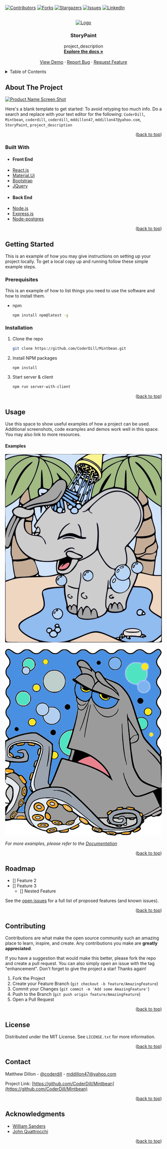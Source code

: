 <div id="top"></div>
<!--
*** Thanks for checking out the Best-README-Template. If you have a suggestion
*** that would make this better, please fork the repo and create a pull request
*** or simply open an issue with the tag "enhancement".
*** Don't forget to give the project a star!
*** Thanks again! Now go create something AMAZING! :D
-->



<!-- PROJECT SHIELDS -->
<!--
*** I'm using markdown "reference style" links for readability.
*** Reference links are enclosed in brackets [ ] instead of parentheses ( ).
*** See the bottom of this document for the declaration of the reference variables
*** for contributors-url, forks-url, etc. This is an optional, concise syntax you may use.
*** https://www.markdownguide.org/basic-syntax/#reference-style-links
-->
[![Contributors][contributors-shield]][contributors-url]
[![Forks][forks-shield]][forks-url]
[![Stargazers][stars-shield]][stars-url]
[![Issues][issues-shield]][issues-url]
[![LinkedIn][linkedin-shield]][linkedin-url]


<!-- PROJECT LOGO -->
<br />
<div align="center">
  <a href="https://github.com/CoderDill/Mintbean">
    <img src="images/logo.png" alt="Logo" width="80" height="80">
  </a>

<h3 align="center">StoryPaint</h3>

  <p align="center">
    project_description
    <br />
    <a href="https://github.com/CoderDill/Mintbean"><strong>Explore the docs »</strong></a>
    <br />
    <br />
    <a href="https://github.com/CoderDill/Mintbean">View Demo</a>
    ·
    <a href="https://github.com/CoderDill/Mintbean/issues">Report Bug</a>
    ·
    <a href="https://github.com/CoderDill/Mintbean/issues">Request Feature</a>
  </p>
</div>


<!-- TABLE OF CONTENTS -->
<details>
  <summary>Table of Contents</summary>
  <ol>
    <li>
      <a href="#about-the-project">About The Project</a>
      <ul>
        <li><a href="#built-with">Built With</a></li>
      </ul>
    </li>
    <li>
      <a href="#getting-started">Getting Started</a>
      <ul>
        <li><a href="#prerequisites">Prerequisites</a></li>
        <li><a href="#installation">Installation</a></li>
      </ul>
    </li>
    <li><a href="#usage">Usage</a></li>
    <li><a href="#roadmap">Roadmap</a></li>
    <li><a href="#contributing">Contributing</a></li>
    <li><a href="#license">License</a></li>
    <li><a href="#contact">Contact</a></li>
    <li><a href="#acknowledgments">Acknowledgments</a></li>
  </ol>
</details>

<!-- ABOUT THE PROJECT -->
## About The Project

[![Product Name Screen Shot][product-screenshot]](https://example.com)

Here's a blank template to get started: To avoid retyping too much info. Do a search and replace with your text editor for the following: `CoderDill`, `Mintbean`, `coderdill`, `coderdill`, `mddillon47`, `mddillon47@yahoo.com`, `StoryPaint`, `project_description`

<p align="right">(<a href="#top">back to top</a>)</p>



### Built With

* #### Front End
* [React.js](https://reactjs.org/)
* [Material.Ui](https://mui.com/)
* [Bootstrap](https://getbootstrap.com)
* [JQuery](https://jquery.com)
* #### Back End
* [Node.js](https://nodejs.org/)
* [Express.js](https://expressjs.com/)
* [Node-postgres](https://node-postgres.com/)



<p align="right">(<a href="#top">back to top</a>)</p>


<!-- GETTING STARTED -->
## Getting Started

This is an example of how you may give instructions on setting up your project locally.
To get a local copy up and running follow these simple example steps.

### Prerequisites

This is an example of how to list things you need to use the software and how to install them.
* npm
  ```sh
  npm install npm@latest -g
  ```

### Installation

1. Clone the repo
   ```sh
   git clone https://github.com/CoderDill/Mintbean.git
   ```
2. Install NPM packages
   ```sh
   npm install
   ```
3. Start server & client
   ```sh
   npm run server-with-client
   ```

<p align="right">(<a href="#top">back to top</a>)</p>



<!-- USAGE EXAMPLES -->
## Usage

Use this space to show useful examples of how a project can be used. Additional screenshots, code examples and demos work well in this space. You may also link to more resources.

#### Examples

![Elephant!](/images/elephant_colored.png "Elephant")

![Elephant!](/images/octopus.png "Octopus")


_For more examples, please refer to the [Documentation](https://example.com)_

<p align="right">(<a href="#top">back to top</a>)</p>



<!-- ROADMAP -->
## Roadmap

- [] Feature 2
- [] Feature 3
    - [] Nested Feature

See the [open issues](https://github.com/CoderDill/Mintbean/issues) for a full list of proposed features (and known issues).

<p align="right">(<a href="#top">back to top</a>)</p>



<!-- CONTRIBUTING -->
## Contributing

Contributions are what make the open source community such an amazing place to learn, inspire, and create. Any contributions you make are **greatly appreciated**.

If you have a suggestion that would make this better, please fork the repo and create a pull request. You can also simply open an issue with the tag "enhancement".
Don't forget to give the project a star! Thanks again!

1. Fork the Project
2. Create your Feature Branch (`git checkout -b feature/AmazingFeature`)
3. Commit your Changes (`git commit -m 'Add some AmazingFeature'`)
4. Push to the Branch (`git push origin feature/AmazingFeature`)
5. Open a Pull Request

<p align="right">(<a href="#top">back to top</a>)</p>



<!-- LICENSE -->
## License

Distributed under the MIT License. See `LICENSE.txt` for more information.

<p align="right">(<a href="#top">back to top</a>)</p>



<!-- CONTACT -->
## Contact

Matthew Dillon - [@coderdill](https://twitter.com/coderdill) - mddillon47@yahoo.com

Project Link: [https://github.com/CoderDill/Mintbean](https://github.com/CoderDill/Mintbean)

<p align="right">(<a href="#top">back to top</a>)</p>



<!-- ACKNOWLEDGMENTS -->
## Acknowledgments

* [William Sanders](https://www.linkedin.com/in/williamsanders81/)
* [John Quattrocchi](https://www.linkedin.com/in/jquatjr/)

<p align="right">(<a href="#top">back to top</a>)</p>


<!-- MARKDOWN LINKS & IMAGES -->
<!-- https://www.markdownguide.org/basic-syntax/#reference-style-links -->
[contributors-shield]: https://img.shields.io/github/contributors/CoderDill/Mintbean.svg?style=for-the-badge
[contributors-url]: https://github.com/CoderDill/Mintbean/graphs/contributors
[forks-shield]: https://img.shields.io/github/forks/CoderDill/Mintbean.svg?style=for-the-badge
[forks-url]: https://github.com/CoderDill/Mintbean/network/members
[stars-shield]: https://img.shields.io/github/stars/CoderDill/Mintbean.svg?style=for-the-badge
[stars-url]: https://github.com/CoderDill/Mintbean/stargazers
[issues-shield]: https://img.shields.io/github/issues/CoderDill/Mintbean.svg?style=for-the-badge
[issues-url]: https://github.com/CoderDill/Mintbean/issues
[license-shield]: https://img.shields.io/github/license/CoderDill/Mintbean.svg?style=for-the-badge
[license-url]: https://github.com/CoderDill/Mintbean/blob/master/LICENSE.txt
[linkedin-shield]: https://img.shields.io/badge/-LinkedIn-black.svg?style=for-the-badge&logo=linkedin&colorB=555
[linkedin-url]: https://linkedin.com/in/coderdill
[product-screenshot]: images/screenshot.png

